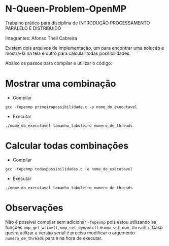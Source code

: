# N-Queen-Problem-OpenMP

Trabalho prático para disciplina de INTRODUÇÃO PROCESSAMENTO PARALELO E DISTRIBUÍDO

Integrantes: Afonso Theil Cabreira


Existem dois arquivos de implementação, um para encontrar uma solução e mostra-la na tela e outro para calcular todas possibilidades.

Abaixo os passos para compilar e utilizar o código:


# Mostrar uma combinação #

* Compilar
```
gcc -fopenmp primeirapossibilidade.c -o nome_do_executavel
```
* Executar
```
./nome_do_executavel tamanho_tabuleiro numero_de_threads
```

# Calcular todas combinações

* Compilar
```
gcc -fopenmp todaspossibilidades.c -o nome_do_executavel
```
* Executar
```
./nome_do_executavel tamanho_tabuleiro numero_de_threads
```
# Observações

Não é possivel compilar sem adicionar ``` -fopenmp ``` pois estou utilizando as funções ```omp_get_wtime()```, ```omp_set_dynamic()``` e ```omp_set_num_thread()```. Caso queira utilizar a versão serial é preciso modificar o argumento ```numero_de_threads``` para ```0``` na hora de executar.
